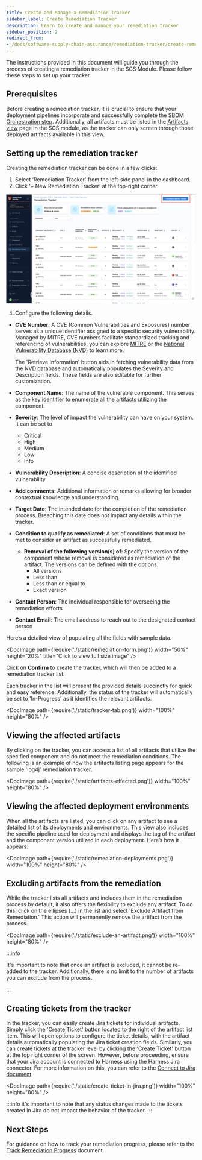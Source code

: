 ```yaml
---
title: Create and Manage a Remediation Tracker
sidebar_label: Create Remediation Tracker
description: Learn to create and manage your remediation tracker
sidebar_position: 2
redirect_from:
- /docs/software-supply-chain-assurance/remediation-tracker/create-remediation-tracker
---
```


The instructions provided in this document will guide you through the process of creating a remediation tracker in the SCS Module. Please follow these steps to set up your tracker.

<DocVideo src="https://youtu.be/BxTwle4240M?si=aZmCMEie5JAef4F3" />

## Prerequisites

Before creating a remediation tracker, it is crucial to ensure that your deployment pipelines incorporate and successfully complete the [SBOM Orchestration step](../sbom/generate-sbom#generate-sbom-in-harness). Additionally, all artifacts must be listed in the [Artifacts view](../artifact-view) page in the SCS module, as the tracker can only screen through those deployed artifacts available in this view.


## Setting up the remediation tracker

Creating the remediation tracker can be done in a few clicks:


1. Select ‘Remediation Tracker’ from the left-side panel in the dashboard.
2. Click ‘+ New Remediation Tracker’ at the top-right corner.


![create remediation tracker](./static/create-remediation.png "create remediation tracker")


4. Configure the following details.


* **CVE Number**: A CVE (Common Vulnerabilities and Exposures) number serves as a unique identifier assigned to a specific security vulnerability. Managed by MITRE, CVE numbers facilitate standardized tracking and referencing of vulnerabilities, you can explore [MITRE](https://cve.mitre.org/) or the [National Vulnerability Database (NVD)](https://nvd.nist.gov/) to learn more. 

    The 'Retrieve Information' button aids in fetching vulnerability data from the NVD database and automatically populates the Severity and Description fields. These fields are also editable for further customization. 

* **Component Name**: The name of the vulnerable component. This serves as the key identifier to enumerate all the artifacts utilizing the component.
* **Severity**: The level of impact the vulnerability can have on your system. It can be set to
    * Critical
    * High
    * Medium
    * Low
    * Info
*  **Vulnerability Description**: A concise description of the identified vulnerability
* **Add comments**: Additional information or remarks allowing for broader contextual knowledge and understanding.
* **Target Date**: The intended date for the completion of the remediation process. Breaching this date does not impact any details within the tracker.
* **Condition to qualify as remediated**: A set of conditions that must be met to consider an artifact as successfully remediated.
    * **Removal of the following version(s) of**: Specify the version of the component whose removal is considered as remediation of the artifact. The versions can be defined with the options.
        * All versions
        * Less than
        * Less than or equal to
        * Exact version
* **Contact Person**: The individual responsible for overseeing the remediation efforts
* **Contact Email**: The email address to reach out to the designated contact person


Here’s a detailed view of populating all the fields with sample data.



<DocImage path={require('./static/remediation-form.png')} width="50%" height="20%" title="Click to view full size image" />


Click on **Confirm** to create the tracker, which will then be added to a remediation tracker list.

Each tracker in the list will present the provided details succinctly for quick and easy reference. Additionally, the status of the tracker will automatically be set to 'In-Progress' as it identifies the relevant artifacts.



<DocImage path={require('./static/tracker-tab.png')} width="100%" height="80%" />

## Viewing the affected artifacts

By clicking on the tracker, you can access a list of all artifacts that utilize the specified component and do not meet the remediation conditions. The following is an example of how the artifacts listing page appears for the sample 'log4j' remediation tracker.



<DocImage path={require('./static/artifacts-effected.png')} width="100%" height="80%" />



## Viewing the affected deployment environments

When all the artifacts are listed, you can click on any artifact to see a detailed list of its deployments and environments. This view also includes the specific pipeline used for deployment and displays the tag of the artifact and the component version utilized in each deployment. Here’s how it appears:


<DocImage path={require('./static/remediation-deployments.png')} width="100%" height="80%" />



## Excluding artifacts from the remediation

While the tracker lists all artifacts and includes them in the remediation process by default, it also offers the flexibility to exclude any artifact. To do this, click on the ellipses (…) in the list and select 'Exclude Artifact from Remediation.' This action will permanently remove the artifact from the process.

<DocImage path={require('./static/exclude-an-artifact.png')} width="100%" height="80%" />

:::info

It's important to note that once an artifact is excluded, it cannot be re-added to the tracker. Additionally, there is no limit to the number of artifacts you can exclude from the process.

:::

## Creating tickets from the tracker

In the tracker, you can easily create Jira tickets for individual artifacts. Simply click the 'Create Ticket' button located to the right of the artifact list item. This will open options to configure the ticket details, with the artifact details automatically populating the Jira ticket creation fields. Similarly, you can create tickets at the tracker level by clicking the 'Create Ticket' button at the top right corner of the screen. However, before proceeding, ensure that your Jira account is connected to Harness using the Harness Jira connector. For more information on this, you can refer to the [Connect to Jira document](https://developer.harness.io/docs/platform/connectors/ticketing-systems/connect-to-jira/).  

<DocImage path={require('./static/create-ticket-in-jira.png')} width="100%" height="80%" />


:::info
it's important to note that any status changes made to the tickets created in Jira do not impact the behavior of the tracker. 
:::


## Next Steps

For guidance on how to track your remediation progress, please refer to the [Track Remediation Progress](./track-remediation-progress) document.
